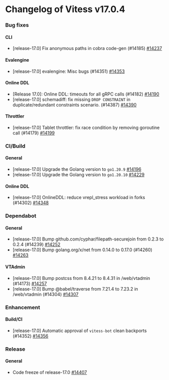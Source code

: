 # Changelog of Vitess v17.0.4

### Bug fixes 
#### CLI
 * [release-17.0] Fix anonymous paths in cobra code-gen (#14185) [#14237](https://github.com/vitessio/vitess/pull/14237)
#### Evalengine
 * [release-17.0] evalengine: Misc bugs (#14351) [#14353](https://github.com/vitessio/vitess/pull/14353)
#### Online DDL
 * [Release 17.0]: Online DDL: timeouts for all gRPC calls (#14182) [#14190](https://github.com/vitessio/vitess/pull/14190)
 * [release-17.0] schemadiff: fix missing `DROP CONSTRAINT` in duplicate/redundant constraints scenario. (#14387) [#14390](https://github.com/vitessio/vitess/pull/14390)
#### Throttler
 * [release-17.0] Tablet throttler: fix race condition by removing goroutine call (#14179) [#14199](https://github.com/vitessio/vitess/pull/14199)
### CI/Build 
#### General
 * [release-17.0] Upgrade the Golang version to `go1.20.9` [#14196](https://github.com/vitessio/vitess/pull/14196)
 * [release-17.0] Upgrade the Golang version to `go1.20.10` [#14229](https://github.com/vitessio/vitess/pull/14229)
#### Online DDL
 * [release-17.0] OnlineDDL: reduce vrepl_stress workload in forks (#14302) [#14348](https://github.com/vitessio/vitess/pull/14348)
### Dependabot 
#### General
 * [release-17.0] Bump github.com/cyphar/filepath-securejoin from 0.2.3 to 0.2.4 (#14239) [#14252](https://github.com/vitessio/vitess/pull/14252)
 * [release-17.0] Bump golang.org/x/net from 0.14.0 to 0.17.0 (#14260) [#14263](https://github.com/vitessio/vitess/pull/14263)
#### VTAdmin
 * [release-17.0] Bump postcss from 8.4.21 to 8.4.31 in /web/vtadmin (#14173) [#14257](https://github.com/vitessio/vitess/pull/14257)
 * [release-17.0] Bump @babel/traverse from 7.21.4 to 7.23.2 in /web/vtadmin (#14304) [#14307](https://github.com/vitessio/vitess/pull/14307)
### Enhancement 
#### Build/CI
 * [release-17.0] Automatic approval of `vitess-bot` clean backports (#14352) [#14356](https://github.com/vitessio/vitess/pull/14356)
### Release 
#### General
 * Code freeze of release-17.0 [#14407](https://github.com/vitessio/vitess/pull/14407)

